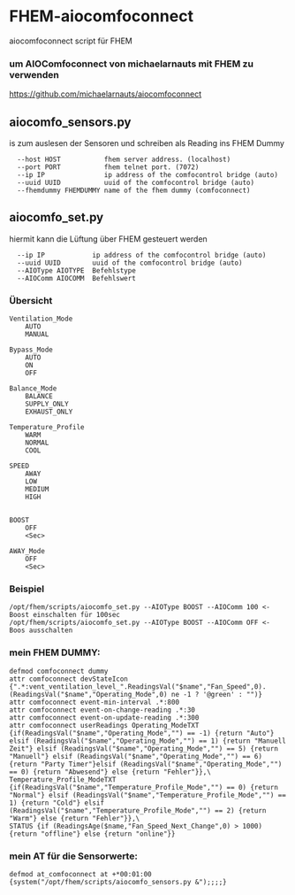 # FHEM-aiocomfoconnect
aiocomfoconnect script für FHEM

### um AIOComfoconnect von michaelarnauts mit FHEM zu verwenden
https://github.com/michaelarnauts/aiocomfoconnect

## aiocomfo_sensors.py
is zum auslesen der Sensoren und schreiben als Reading ins FHEM Dummy
```
  --host HOST           fhem server address. (localhost)
  --port PORT           fhem telnet port. (7072)
  --ip IP               ip address of the comfocontrol bridge (auto)
  --uuid UUID           uuid of the comfocontrol bridge (auto)
  --fhemdummy FHEMDUMMY name of the fhem dummy (comfoconnect)
```


## aiocomfo_set.py
hiermit kann die Lüftung über FHEM gesteuert werden
```
  --ip IP            ip address of the comfocontrol bridge (auto)
  --uuid UUID        uuid of the comfocontrol bridge (auto)
  --AIOType AIOTYPE  Befehlstype
  --AIOComm AIOCOMM  Befehlswert
```
### Übersicht
```
Ventilation_Mode
	AUTO
	MANUAL

Bypass_Mode
	AUTO
	ON
	OFF

Balance_Mode
	BALANCE
	SUPPLY_ONLY
	EXHAUST_ONLY

Temperature_Profile
	WARM
	NORMAL
	COOL

SPEED
	AWAY
	LOW
	MEDIUM
	HIGH

        
BOOST
	OFF
	<Sec>
        
AWAY_Mode
	OFF
	<Sec>
```

### Beispiel
```
/opt/fhem/scripts/aiocomfo_set.py --AIOType BOOST --AIOComm 100 <- Boost einschalten für 100sec
/opt/fhem/scripts/aiocomfo_set.py --AIOType BOOST --AIOComm OFF <- Boos ausschalten
```



### mein FHEM DUMMY:
```
defmod comfoconnect dummy
attr comfoconnect devStateIcon {".*:vent_ventilation_level_".ReadingsVal("$name","Fan_Speed",0).(ReadingsVal("$name","Operating_Mode",0) ne -1 ? '@green' : "")}
attr comfoconnect event-min-interval .*:800
attr comfoconnect event-on-change-reading .*:30
attr comfoconnect event-on-update-reading .*:300
attr comfoconnect userReadings Operating_ModeTXT {if(ReadingsVal("$name","Operating_Mode","") == -1) {return "Auto"} elsif (ReadingsVal("$name","Operating_Mode","") == 1) {return "Manuell Zeit"} elsif (ReadingsVal("$name","Operating_Mode","") == 5) {return "Manuell"} elsif (ReadingsVal("$name","Operating_Mode","") == 6) {return "Party Timer"}elsif (ReadingsVal("$name","Operating_Mode","") == 0) {return "Abwesend"} else {return "Fehler"}},\
Temperature_Profile_ModeTXT {if(ReadingsVal("$name","Temperature_Profile_Mode","") == 0) {return "Normal"} elsif (ReadingsVal("$name","Temperature_Profile_Mode","") == 1) {return "Cold"} elsif (ReadingsVal("$name","Temperature_Profile_Mode","") == 2) {return "Warm"} else {return "Fehler"}},\
STATUS {if (ReadingsAge($name,"Fan_Speed_Next_Change",0) > 1000) {return "offline"} else {return "online"}}
```

### mein AT für die Sensorwerte:
```
defmod at_comfoconnect at +*00:01:00 {system("/opt/fhem/scripts/aiocomfo_sensors.py &");;;;}
```
